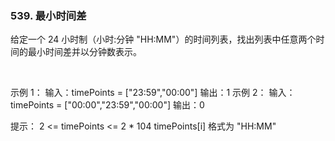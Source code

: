 ### 539. 最小时间差

给定一个 24 小时制（小时:分钟 "HH:MM"）的时间列表，找出列表中任意两个时间的最小时间差并以分钟数表示。

 

示例 1：
输入：timePoints = ["23:59","00:00"]
输出：1
示例 2：
输入：timePoints = ["00:00","23:59","00:00"]
输出：0
 

提示：
2 <= timePoints <= 2 * 104
timePoints[i] 格式为 "HH:MM"

